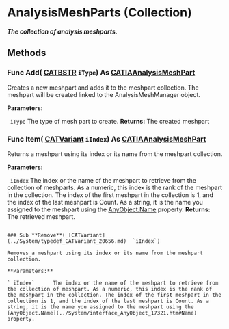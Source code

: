 # AnalysisMeshParts (Collection)

**_The collection of analysis meshparts._**

## Methods

### Func **Add**( [CATBSTR](../System/typedef_CATBSTR_8129.md)  `iType`) As [CATIAAnalysisMeshPart](../CATAnalysisInterfaces/interface_AnalysisMeshPart_54516.md)

Creates a new meshpart and adds it to the meshpart collection.
The meshpart will be created linked to the AnalysisMeshManager object.

**Parameters:**

` iType`      The type of mesh part to create.
**Returns:**      The created meshpart  
### Func **Item**( [CATVariant](../System/typedef_CATVariant_20656.md)  `iIndex`) As [CATIAAnalysisMeshPart](../CATAnalysisInterfaces/interface_AnalysisMeshPart_54516.md)

Returns a meshpart using its index or its name from the meshpart collection.

**Parameters:**

` iIndex`      The index or the name of the meshpart to retrieve from the collection of meshparts. As a numeric, this index is the rank of the meshpart in the collection. The index of the first meshpart in the collection is 1, and the index of the last meshpart is Count. As a string, it is the name you assigned to the meshpart using the
[AnyObject.Name](../System/interface_AnyObject_17321.htm#Name) property.  **Returns:**      The retrieved meshpart.
```

### Sub **Remove**( [CATVariant](../System/typedef_CATVariant_20656.md)  `iIndex`)

Removes a meshpart using its index or its name from the meshpart collection.

**Parameters:**

` iIndex`      The index or the name of the meshpart to retrieve from the collection of meshpart. As a numeric, this index is the rank of the meshpart in the collection. The index of the first meshpart in the collection is 1, and the index of the last meshpart is Count. As a string, it is the name you assigned to the meshpart using the
[AnyObject.Name](../System/interface_AnyObject_17321.htm#Name) property.